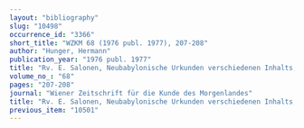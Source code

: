 ```yaml
---
layout: "bibliography"
slug: "10498"
occurrence_id: "3366"
short_title: "WZKM 68 (1976 publ. 1977), 207-208"
author: "Hunger, Hermann"
publication_year: "1976 publ. 1977"
title: "Rv. E. Salonen, Neubabylonische Urkunden verschiedenen Inhalts, I"
volume_no_: "68"
pages: "207-208"
journal: "Wiener Zeitschrift für die Kunde des Morgenlandes"
title: "Rv. E. Salonen, Neubabylonische Urkunden verschiedenen Inhalts, I"
previous_item: "10501"
---
```


